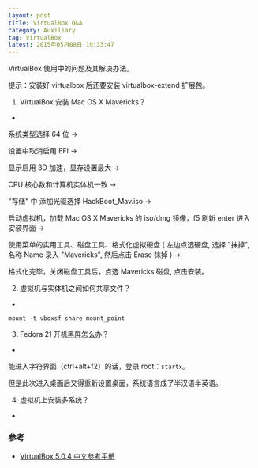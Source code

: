 ```yaml
---
layout: post
title: VirtualBox Q&A
category: Auxiliary
tag: VirtualBox
latest: 2015年05月08日 19:33:47
---
```


VirtualBox 使用中的问题及其解决办法。

提示：安装好 virtualbox 后还要安装 virtualbox-extend 扩展包。

1. VirtualBox 安装 Mac OS X Mavericks？
-

系统类型选择 64 位 ->

设置中取消启用 EFI ->

显示启用 3D 加速，显存设置最大 ->

CPU 核心数和计算机实体机一致 ->

"存储" 中 添加光驱选择 HackBoot_Mav.iso ->

启动虚拟机，加载  Mac OS X Mavericks 的 iso/dmg 镜像，f5 刷新 enter  进入安装界面 ->

使用菜单的实用工具、磁盘工具、格式化虚拟硬盘 ( 左边点选硬盘, 选择 "抹掉", 名称 Name 录入 "Mavericks",  然后点击 Erase 抹掉  ) ->

格式化完毕，关闭磁盘工具后，点选 Mavericks 磁盘, 点击安装。

2. 虚拟机与实体机之间如何共享文件？
-

```
mount -t vboxsf share mount_point
```

3. Fedora 21 开机黑屏怎么办？
-

能进入字符界面（ctrl+alt+f2）的话，登录 root：`startx`。

但是此次进入桌面后又得重新设置桌面，系统语言成了半汉语半英语。

4. 虚拟机上安装多系统？
-

### 参考

+ [VirtualBox 5.0.4 中文参考手册]( https://github.com/lamChuanJiang/VirturalBox-User-Manual-5.0.4-zh)
